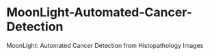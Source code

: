 # MoonLight-Automated-Cancer-Detection
MoonLight: Automated Cancer Detection from Histopathology Images
